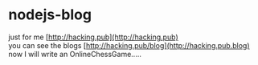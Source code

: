 # nodejs-blog
just for me [http://hacking.pub](http://hacking.pub)  
you can see the blogs [http://hacking.pub/blog](http://hacking.pub.blog)  
now I will write an OnlineChessGame.....
